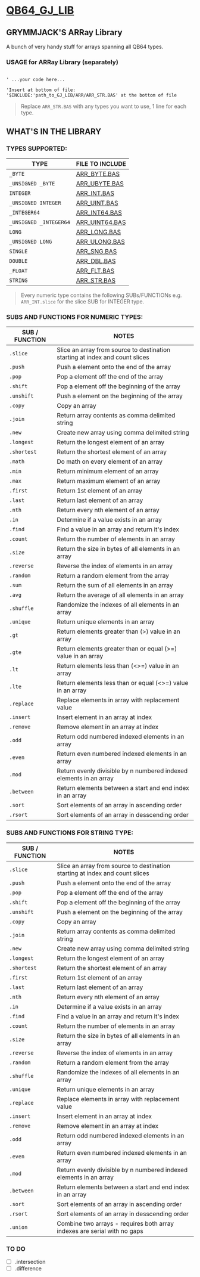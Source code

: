 # [QB64_GJ_LIB](../README.md)
## GRYMMJACK'S ARRay Library

A bunch of very handy stuff for arrays spanning all QB64 types.

### USAGE for ARRay Library (separately)
```basic

' ...your code here...

'Insert at bottom of file: 
'$INCLUDE:'path_to_GJ_LIB/ARR/ARR_STR.BAS' at the bottom of file
```

> Replace `ARR_STR.BAS` with any types you want to use, 1 line for each type.


## WHAT'S IN THE LIBRARY

### TYPES SUPPORTED:
| TYPE | FILE TO INCLUDE |
|------|-----------------|
| `_BYTE` | [ARR_BYTE.BAS](ARR_BYTE.BAS) |
| `_UNSIGNED _BYTE` | [ARR_UBYTE.BAS](ARR_UBYTE.BAS) |
| `INTEGER` | [ARR_INT.BAS](ARR_INT.BAS) |
| `_UNSIGNED INTEGER` | [ARR_UINT.BAS](ARR_UINT.BAS) |
| `_INTEGER64` | [ARR_INT64.BAS](ARR_INT64.BAS) |
| `_UNSIGNED _INTEGER64` | [ARR_UINT64.BAS](ARR_UINT64.BAS) |
| `LONG` | [ARR_LONG.BAS](ARR_LONG.BAS) |
| `_UNSIGNED LONG` | [ARR_ULONG.BAS](ARR_ULONG.BAS) |
| `SINGLE` | [ARR_SNG.BAS](ARR_SNG.BAS) |
| `DOUBLE` | [ARR_DBL.BAS](ARR_DBL.BAS) |
| `_FLOAT` | [ARR_FLT.BAS](ARR_FLT.BAS) |
| `STRING` | [ARR_STR.BAS](ARR_STR.BAS) |

> Every numeric type contains the following SUBs/FUNCTIONs
> e.g. `ARR_INT.slice` for the slice SUB for INTEGER type.

### SUBS AND FUNCTIONS FOR NUMERIC TYPES:
| SUB / FUNCTION | NOTES |
|----------------|-------|
| `.slice` | Slice an array from source to destination starting at index and count slices |
| `.push` | Push a element onto the end of the array |
| `.pop` | Pop a element off the end of the array |
| `.shift` | Pop a element off the beginning of the array |
| `.unshift` | Push a element on the beginning of the array |
| `.copy` | Copy an array |
| `.join` | Return array contents as comma delimited string |
| `.new` | Create new array using comma delimited string |
| `.longest` | Return the longest element of an array |
| `.shortest` | Return the shortest element of an array |
| `.math` | Do math on every element of an array |
| `.min` | Return minimum element of an array |
| `.max` | Return maximum element of an array |
| `.first` | Return 1st element of an array |
| `.last` | Return last element of an array |
| `.nth` | Return every nth element of an array |
| `.in` | Determine if a value exists in an array |
| `.find` | Find a value in an array and return it's index |
| `.count` | Return the number of elements in an array |
| `.size` | Return the size in bytes of all elements in an array |
| `.reverse` | Reverse the index of elements in an array |
| `.random` | Return a random element from the array |
| `.sum` | Return the sum of all elements in an array |
| `.avg` | Return the average of all elements in an array |
| `.shuffle` | Randomize the indexes of all elements in an array |
| `.unique` | Return unique elements in an array |
| `.gt` | Return elements greater than (>) value in an array |
| `.gte` | Return elements greater than or equal (>=) value in an array |
| `.lt` | Return elements less than (<>=) value in an array |
| `.lte` | Return elements less than or equal (<>=) value in an array |
| `.replace` | Replace elements in array with replacement value |
| `.insert` | Insert element in an array at index |
| `.remove` | Remove element in an array at index |
| `.odd` | Return odd numbered indexed elements in an array |
| `.even` | Return even numbered indexed elements in an array |
| `.mod` | Return evenly divisible by n numbered indexed elements in an array |
| `.between` | Return elements between a start and end index in an array |
| `.sort` | Sort elements of an array in ascending order |
| `.rsort` | Sort elements of an array in desscending order |

### SUBS AND FUNCTIONS FOR STRING TYPE:
| SUB / FUNCTION | NOTES |
|----------------|-------|
| `.slice` | Slice an array from source to destination starting at index and count slices |
| `.push` | Push a element onto the end of the array |
| `.pop` | Pop a element off the end of the array |
| `.shift` | Pop a element off the beginning of the array |
| `.unshift` | Push a element on the beginning of the array |
| `.copy` | Copy an array |
| `.join` | Return array contents as comma delimited string |
| `.new` | Create new array using comma delimited string |
| `.longest` | Return the longest element of an array |
| `.shortest` | Return the shortest element of an array |
| `.first` | Return 1st element of an array |
| `.last` | Return last element of an array |
| `.nth` | Return every nth element of an array |
| `.in` | Determine if a value exists in an array |
| `.find` | Find a value in an array and return it's index |
| `.count` | Return the number of elements in an array |
| `.size` | Return the size in bytes of all elements in an array |
| `.reverse` | Reverse the index of elements in an array |
| `.random` | Return a random element from the array |
| `.shuffle` | Randomize the indexes of all elements in an array |
| `.unique` | Return unique elements in an array |
| `.replace` | Replace elements in array with replacement value |
| `.insert` | Insert element in an array at index |
| `.remove` | Remove element in an array at index |
| `.odd` | Return odd numbered indexed elements in an array |
| `.even` | Return even numbered indexed elements in an array |
| `.mod` | Return evenly divisible by n numbered indexed elements in an array |
| `.between` | Return elements between a start and end index in an array |
| `.sort` | Sort elements of an array in ascending order |
| `.rsort` | Sort elements of an array in desscending order |
| `.union` | Combine two arrays - requires both array indexes are serial with no gaps |


### TO DO
- [ ] .intersection
- [ ] .difference